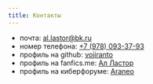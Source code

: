 ```yaml
---
title: Контакты
---
```


* почта: al.lastor@bk.ru
* номер телефона: <a href="tel:+79780933793">+7 (978) 093-37-93</a>
* профиль на github:  <a href="https://github.com/vojiranto" target="_blank">vojiranto</a>
* профиль на fanfics.me: <a href="http://fanfics.me/user49176&ref=49176"  target="_blank">Ал Ластор</a>
* профиль на киберфоруме: <a href="http://www.cyberforum.ru/members/459576.html" target="_blank">Araneo</a>
